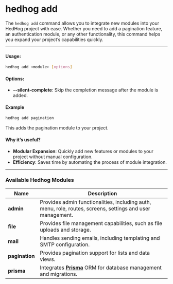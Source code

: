 # hedhog add

The `hedhog add` command allows you to integrate new modules into your HedHog project with ease. Whether you need to add a pagination feature, an authentication module, or any other functionality, this command helps you expand your project’s capabilities quickly.

---

#### Usage:

```bash
hedhog add <module> [options]
```

#### Options:

- **--silent-complete**: Skip the completion message after the module is added.

#### Example

```bash
hedhog add pagination
```

This adds the pagination module to your project.

#### Why it’s useful?

- **Modular Expansion**: Quickly add new features or modules to your project without manual configuration.
- **Efficiency**: Saves time by automating the process of module integration.

---

### Available Hedhog Modules

| Name           | Description                                                                                                |
| -------------- | ---------------------------------------------------------------------------------------------------------- |
| **admin**      | Provides admin functionalities, including auth, menu, role, routes, screens, settings and user management. |
| **file**       | Provides file management capabilities, such as file uploads and storage.                                   |
| **mail**       | Handles sending emails, including templating and SMTP configuration.                                       |
| **pagination** | Provides pagination support for lists and data views.                                                      |
| **prisma**     | Integrates [**Prisma**](https://www.prisma.io/) ORM for database management and migrations.                |
